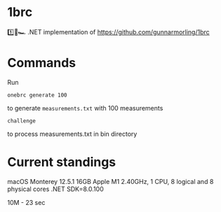 # 1brc
1️⃣🐝🏎️ .NET implementation of https://github.com/gunnarmorling/1brc

# Commands
Run 

`onebrc generate 100`

to generate `measurements.txt` with 100 measurements

`challenge`

to process measurements.txt in bin directory

# Current standings
macOS Monterey 12.5.1 16GB
Apple M1 2.40GHz, 1 CPU, 8 logical and 8 physical cores
.NET SDK=8.0.100

10M - 23 sec

